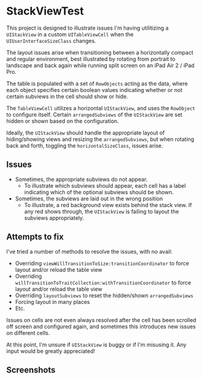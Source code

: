 # StackViewTest

This project is designed to illustrate issues I'm having utilitizing a `UIStackView` in a custom `UITableViewCell` when the `UIUserInterfaceSizeClass` changes.

The layout issues arise when transitioning between a horizontally compact and regular environment, best illustrated by rotating from portrait to landscape and back again while running split screen on an iPad Air 2 / iPad Pro.

The table is populated with a set of `RowObjects` acting as the data, where each object specifies certain boolean values indicating whether or not certain subviews in the cell should show or hide. 

The `TableViewCell` utilizes a horizontal `UIStackView`, and uses the `RowObject` to configure itself. Certain `arrangedSubviews` of the `UIStackView` are set hidden or shown based on the configuration.

Ideally, the `UIStackView` should handle the appropriate layout of hiding/showing views and resizing the `arrangedSubviews`, but when rotating back and forth, toggling the `horizontalSizeClass`, issues arise.

## Issues

- Sometimes, the appropriate subviews do not appear.
  - To illustrate which subviews should appear, each cell has a label indicating which of the optional subviews should be shown.
- Sometimes, the subviews are laid out in the wrong position
  - To illustrate, a red background view exists behind the stack view. If any red shows through, the `UIStackView` is failing to layout the subviews appropriately.

## Attempts to fix

I've tried a number of methods to resolve the issues, with no avail:
- Overriding `viewWillTransitionToSize:transitionCoordinator` to force layout and/or reload the table view
- Overriding `willTransitionToTraitCollection:withTransitionCoordinator` to force layout and/or reload the table view
- Overriding `layoutSubviews` to reset the hidden/shown `arrangedSubviews`
- Forcing layout in many places
- Etc.

Issues on cells are not even always resolved after the cell has been scrolled off screen and configured again, and sometimes this introduces new issues on different cells.

At this point, I'm unsure if `UIStackView` is buggy or if I'm misusing it. Any input would be greatly appreciated!

## Screenshots
